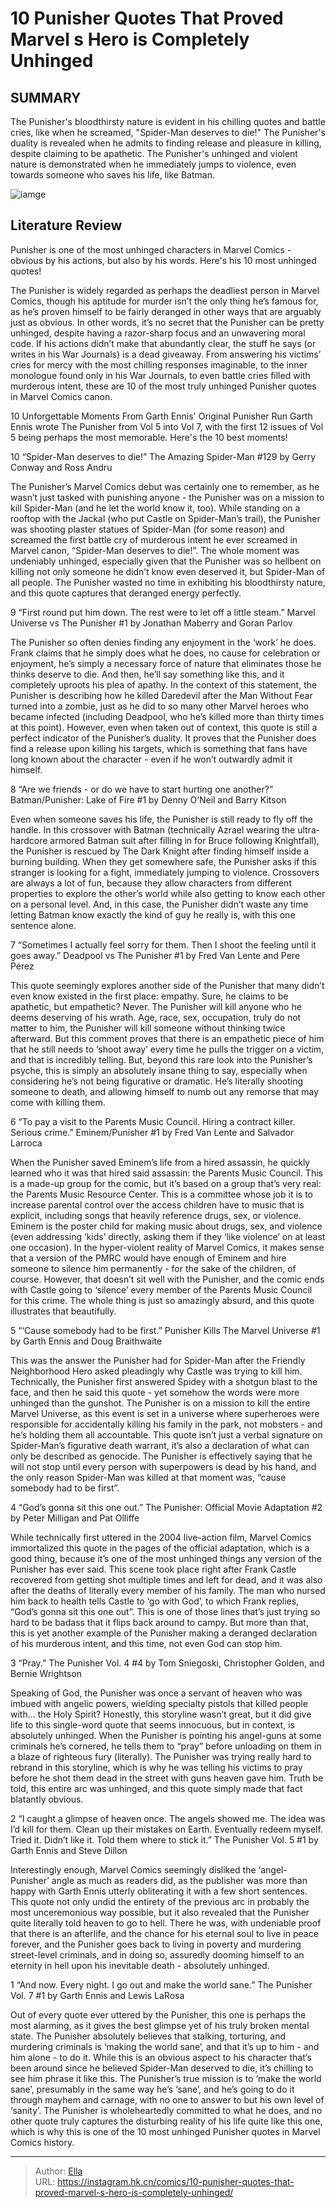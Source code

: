 # 10 Punisher Quotes That Proved Marvel s Hero is Completely Unhinged


## SUMMARY 


 The Punisher&#39;s bloodthirsty nature is evident in his chilling quotes and battle cries, like when he screamed, &#34;Spider-Man deserves to die!&#34; 
 The Punisher&#39;s duality is revealed when he admits to finding release and pleasure in killing, despite claiming to be apathetic. 
 The Punisher&#39;s unhinged and violent nature is demonstrated when he immediately jumps to violence, even towards someone who saves his life, like Batman. 

![iamge](https://static1.srcdn.com/wordpress/wp-content/uploads/2022/11/punisher-cover-marvel-comics.jpg)

## Literature Review

Punisher is one of the most unhinged characters in Marvel Comics - obvious by his actions, but also by his words. Here&#39;s his 10 most unhinged quotes! 




The Punisher is widely regarded as perhaps the deadliest person in Marvel Comics, though his aptitude for murder isn’t the only thing he’s famous for, as he’s proven himself to be fairly deranged in other ways that are arguably just as obvious. In other words, it’s no secret that the Punisher can be pretty unhinged, despite having a razor-sharp focus and an unwavering moral code. If his actions didn’t make that abundantly clear, the stuff he says (or writes in his War Journals) is a dead giveaway.
From answering his victims’ cries for mercy with the most chilling responses imaginable, to the inner monologue found only in his War Journals, to even battle cries filled with murderous intent, these are 10 of the most truly unhinged Punisher quotes in Marvel Comics canon.
            
 
 10 Unforgettable Moments From Garth Ennis&#39; Original Punisher Run 
Garth Ennis wrote The Punisher from Vol 5 into Vol 7, with the first 12 issues of Vol 5 being perhaps the most memorable. Here&#39;s the 10 best moments! 












 








 10  “Spider-Man deserves to die!” 
The Amazing Spider-Man #129 by Gerry Conway and Ross Andru


 







The Punisher’s Marvel Comics debut was certainly one to remember, as he wasn’t just tasked with punishing anyone - the Punisher was on a mission to kill Spider-Man (and he let the world know it, too). While standing on a rooftop with the Jackal (who put Castle on Spider-Man’s trail), the Punisher was shooting plaster statues of Spider-Man (for some reason) and screamed the first battle cry of murderous intent he ever screamed in Marvel canon, “Spider-Man deserves to die!”.
The whole moment was undeniably unhinged, especially given that the Punisher was so hellbent on killing not only someone he didn’t know even deserved it, but Spider-Man of all people. The Punisher wasted no time in exhibiting his bloodthirsty nature, and this quote captures that deranged energy perfectly.





 9  “First round put him down. The rest were to let off a little steam.” 
Marvel Universe vs The Punisher #1 by Jonathan Maberry and Goran Parlov


 







The Punisher so often denies finding any enjoyment in the ‘work’ he does. Frank claims that he simply does what he does, no cause for celebration or enjoyment, he’s simply a necessary force of nature that eliminates those he thinks deserve to die. And then, he’ll say something like this, and it completely uproots his plea of apathy. In the context of this statement, the Punisher is describing how he killed Daredevil after the Man Without Fear turned into a zombie, just as he did to so many other Marvel heroes who became infected (including Deadpool, who he’s killed more than thirty times at this point).
However, even when taken out of context, this quote is still a perfect indicator of the Punisher’s duality. It proves that the Punisher does find a release upon killing his targets, which is something that fans have long known about the character - even if he won’t outwardly admit it himself.





 8  “Are we friends - or do we have to start hurting one another?” 
Batman/Punisher: Lake of Fire #1 by Denny O’Neil and Barry Kitson
        

Even when someone saves his life, the Punisher is still ready to fly off the handle. In this crossover with Batman (technically Azrael wearing the ultra-hardcore armored Batman suit after filling in for Bruce following Knightfall), the Punisher is rescued by The Dark Knight after finding himself inside a burning building. When they get somewhere safe, the Punisher asks if this stranger is looking for a fight, immediately jumping to violence.
Crossovers are always a lot of fun, because they allow characters from different properties to explore the other’s world while also getting to know each other on a personal level. And, in this case, the Punisher didn’t waste any time letting Batman know exactly the kind of guy he really is, with this one sentence alone.





 7  “Sometimes I actually feel sorry for them. Then I shoot the feeling until it goes away.” 
Deadpool vs The Punisher #1 by Fred Van Lente and Pere Pérez
        

This quote seemingly explores another side of the Punisher that many didn’t even know existed in the first place: empathy. Sure, he claims to be apathetic, but empathetic? Never. The Punisher will kill anyone who he deems deserving of his wrath. Age, race, sex, occupation, truly do not matter to him, the Punisher will kill someone without thinking twice afterward. But this comment proves that there is an empathetic piece of him that he still needs to ‘shoot away’ every time he pulls the trigger on a victim, and that is incredibly telling.
But, beyond this rare look into the Punisher’s psyche, this is simply an absolutely insane thing to say, especially when considering he’s not being figurative or dramatic. He’s literally shooting someone to death, and allowing himself to numb out any remorse that may come with killing them.





 6  “To pay a visit to the Parents Music Council. Hiring a contract killer. Serious crime.” 
Eminem/Punisher #1 by Fred Van Lente and Salvador Larroca
        

When the Punisher saved Eminem’s life from a hired assassin, he quickly learned who it was that hired said assassin: the Parents Music Council. This is a made-up group for the comic, but it’s based on a group that’s very real: the Parents Music Resource Center. This is a committee whose job it is to increase parental control over the access children have to music that is explicit, including songs that heavily reference drugs, sex, or violence. Eminem is the poster child for making music about drugs, sex, and violence (even addressing ‘kids’ directly, asking them if they ‘like violence’ on at least one occasion).
In the hyper-violent reality of Marvel Comics, it makes sense that a version of the PMRC would have enough of Eminem and hire someone to silence him permanently - for the sake of the children, of course. However, that doesn’t sit well with the Punisher, and the comic ends with Castle going to ‘silence’ every member of the Parents Music Council for this crime. The whole thing is just so amazingly absurd, and this quote illustrates that beautifully.





 5  “‘Cause somebody had to be first.” 
Punisher Kills The Marvel Universe #1 by Garth Ennis and Doug Braithwaite
        

This was the answer the Punisher had for Spider-Man after the Friendly Neighborhood Hero asked pleadingly why Castle was trying to kill him. Technically, the Punisher first answered Spidey with a shotgun blast to the face, and then he said this quote - yet somehow the words were more unhinged than the gunshot. The Punisher is on a mission to kill the entire Marvel Universe, as this event is set in a universe where superheroes were responsible for accidentally killing his family in the park, not mobsters - and he’s holding them all accountable.
This quote isn’t just a verbal signature on Spider-Man’s figurative death warrant, it’s also a declaration of what can only be described as genocide. The Punisher is effectively saying that he will not stop until every person with superpowers is dead by his hand, and the only reason Spider-Man was killed at that moment was, “cause somebody had to be first”.





 4  “God’s gonna sit this one out.” 
The Punisher: Official Movie Adaptation #2 by Peter Milligan and Pat Olliffe
        

While technically first uttered in the 2004 live-action film, Marvel Comics immortalized this quote in the pages of the official adaptation, which is a good thing, because it’s one of the most unhinged things any version of the Punisher has ever said. This scene took place right after Frank Castle recovered from getting shot multiple times and left for dead, and it was also after the deaths of literally every member of his family. The man who nursed him back to health tells Castle to ‘go with God’, to which Frank replies, “God’s gonna sit this one out”.
This is one of those lines that’s just trying so hard to be badass that it flips back around to campy. But more than that, this is yet another example of the Punisher making a deranged declaration of his murderous intent, and this time, not even God can stop him.





 3  “Pray.” 
The Punisher Vol. 4 #4 by Tom Sniegoski, Christopher Golden, and Bernie Wrightson
        

Speaking of God, the Punisher was once a servant of heaven who was imbued with angelic powers, wielding specialty pistols that killed people with… the Holy Spirit? Honestly, this storyline wasn’t great, but it did give life to this single-word quote that seems innocuous, but in context, is absolutely unhinged. When the Punisher is pointing his angel-guns at some criminals he’s cornered, he tells them to “pray” before unloading on them in a blaze of righteous fury (literally).
The Punisher was trying really hard to rebrand in this storyline, which is why he was telling his victims to pray before he shot them dead in the street with guns heaven gave him. Truth be told, this entire arc was unhinged, and this quote simply made that fact blatantly obvious.





 2  “I caught a glimpse of heaven once. The angels showed me. The idea was I’d kill for them. Clean up their mistakes on Earth. Eventually redeem myself. Tried it. Didn’t like it. Told them where to stick it.” 
The Punisher Vol. 5 #1 by Garth Ennis and Steve Dillon


 







Interestingly enough, Marvel Comics seemingly disliked the ‘angel-Punisher’ angle as much as readers did, as the publisher was more than happy with Garth Ennis utterly obliterating it with a few short sentences. This quote not only undid the entirety of the previous arc in probably the most unceremonious way possible, but it also revealed that the Punisher quite literally told heaven to go to hell.
There he was, with undeniable proof that there is an afterlife, and the chance for his eternal soul to live in peace forever, and the Punisher goes back to living in poverty and murdering street-level criminals, and in doing so, assuredly dooming himself to an eternity in hell upon his inevitable death - absolutely unhinged.





 1  “And now. Every night. I go out and make the world sane.” 
The Punisher Vol. 7 #1 by Garth Ennis and Lewis LaRosa
        

Out of every quote ever uttered by the Punisher, this one is perhaps the most alarming, as it gives the best glimpse yet of his truly broken mental state. The Punisher absolutely believes that stalking, torturing, and murdering criminals is ‘making the world sane’, and that it’s up to him - and him alone - to do it. While this is an obvious aspect to his character that’s been around since he believed Spider-Man deserved to die, it’s chilling to see him phrase it like this.
The Punisher’s true mission is to ‘make the world sane’, presumably in the same way he’s ‘sane’, and he’s going to do it through mayhem and carnage, with no one to answer to but his own level of ‘sanity’. The Punisher is wholeheartedly committed to what he does, and no other quote truly captures the disturbing reality of his life quite like this one, which is why this is one of the 10 most unhinged Punisher quotes in Marvel Comics history.

---

> Author: [Ella](https://instagram.hk.cn/)  
> URL: https://instagram.hk.cn/comics/10-punisher-quotes-that-proved-marvel-s-hero-is-completely-unhinged/  

